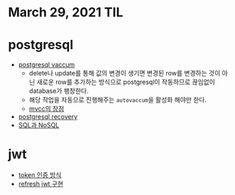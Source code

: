 # March 29, 2021 TIL

# postgresql
- [postgresql vaccum](https://nrise.github.io/posts/postgresql-autovacuum/)
  - delete나 update를 통해 값의 변경이 생기면 변경된 row를 변경하는 것이 아닌 
  새로운 row를 추가하는 방식으로 postgresql이 작동하므로 끊임없이 database가 팽창한다.
  - 해당 작업을 자동으로 진행해주는 `autovaccum`을 활성화 해야만 한다.
  - [mvcc의 장점](https://dog-developers.tistory.com/123)
- [postgresql recovery](https://blog.goodusdata.com/12)
- [SQL과 NoSQL](https://brunch.co.kr/@kooslab/181)

# jwt
- [token 인증 방식](https://velog.io/@hoo00nn/Token-%EC%9D%B8%EC%A6%9D-%EB%B0%A9%EC%8B%9D%EC%9D%B4%EB%9E%80)
- [refresh jwt 구현](https://velog.io/@tlatldms/%EC%84%9C%EB%B2%84%EA%B0%9C%EB%B0%9C%EC%BA%A0%ED%94%84-Refresh-JWT-%EA%B5%AC%ED%98%84)
